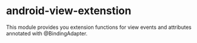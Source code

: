 # android-view-extenstion
This module provides you extension functions for view events and attributes annotated with @BindingAdapter.
